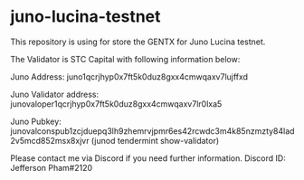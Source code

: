 # juno-lucina-testnet

This repository is using for store the GENTX for Juno Lucina testnet.

The Validator is STC Capital with following information below:

Juno Address: juno1qcrjhyp0x7ft5k0duz8gxx4cmwqaxv7lujffxd

Juno Validator address: junovaloper1qcrjhyp0x7ft5k0duz8gxx4cmwqaxv7lr0lxa5

Juno Pubkey: junovalconspub1zcjduepq3lh9zhemrvjpmr6es42rcwdc3m4k85nzmzty84lad2v5mcd852msx8xjvr
(junod tendermint show-validator)

Please contact me via Discord if you need further information.
Discord ID: Jefferson Pham#2120
